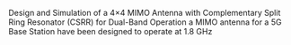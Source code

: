 Design and Simulation of a 4×4 MIMO Antenna with Complementary Split Ring Resonator (CSRR) for Dual-Band Operation
a MIMO antenna for a 5G Base Station have been designed to operate at 1.8 GHz
